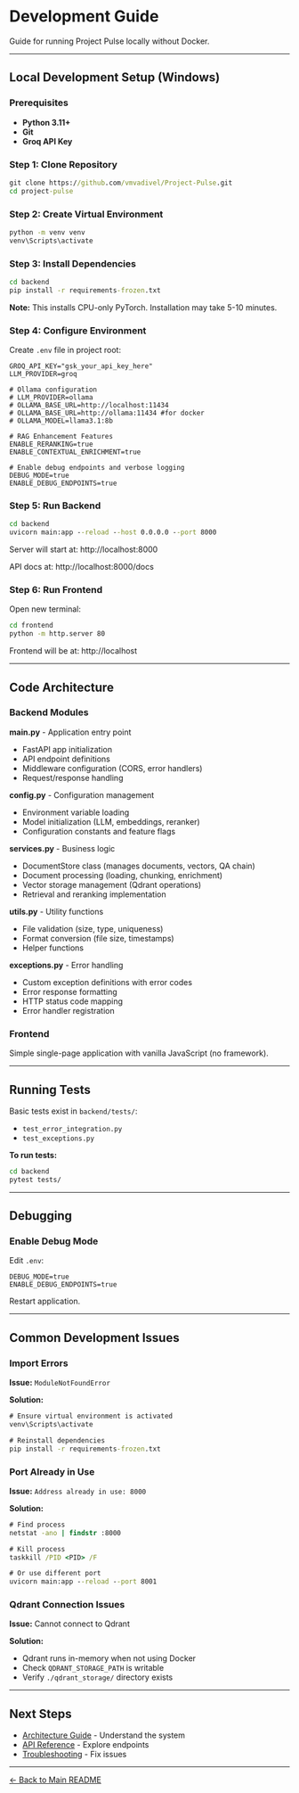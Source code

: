 # Development Guide

Guide for running Project Pulse locally without Docker.

---

## Local Development Setup (Windows)

### Prerequisites

- **Python 3.11+**
- **Git**
- **Groq API Key**

### Step 1: Clone Repository

```cmd
git clone https://github.com/vmvadivel/Project-Pulse.git
cd project-pulse
```

### Step 2: Create Virtual Environment

```cmd
python -m venv venv
venv\Scripts\activate
```

### Step 3: Install Dependencies

```cmd
cd backend
pip install -r requirements-frozen.txt
```

**Note:** This installs CPU-only PyTorch. Installation may take 5-10 minutes.

### Step 4: Configure Environment

Create `.env` file in project root:

```env
GROQ_API_KEY="gsk_your_api_key_here"
LLM_PROVIDER=groq

# Ollama configuration
# LLM_PROVIDER=ollama
# OLLAMA_BASE_URL=http://localhost:11434
# OLLAMA_BASE_URL=http://ollama:11434 #for docker
# OLLAMA_MODEL=llama3.1:8b

# RAG Enhancement Features
ENABLE_RERANKING=true
ENABLE_CONTEXTUAL_ENRICHMENT=true

# Enable debug endpoints and verbose logging
DEBUG_MODE=true
ENABLE_DEBUG_ENDPOINTS=true
```

### Step 5: Run Backend

```cmd
cd backend
uvicorn main:app --reload --host 0.0.0.0 --port 8000
```

Server will start at: http://localhost:8000

API docs at: http://localhost:8000/docs

### Step 6: Run Frontend

Open new terminal:

```cmd
cd frontend
python -m http.server 80
```

Frontend will be at: http://localhost

---

## Code Architecture

### Backend Modules

**main.py** - Application entry point
- FastAPI app initialization
- API endpoint definitions
- Middleware configuration (CORS, error handlers)
- Request/response handling

**config.py** - Configuration management
- Environment variable loading
- Model initialization (LLM, embeddings, reranker)
- Configuration constants and feature flags

**services.py** - Business logic
- DocumentStore class (manages documents, vectors, QA chain)
- Document processing (loading, chunking, enrichment)
- Vector storage management (Qdrant operations)
- Retrieval and reranking implementation

**utils.py** - Utility functions
- File validation (size, type, uniqueness)
- Format conversion (file size, timestamps)
- Helper functions

**exceptions.py** - Error handling
- Custom exception definitions with error codes
- Error response formatting
- HTTP status code mapping
- Error handler registration

### Frontend

Simple single-page application with vanilla JavaScript (no framework).

---

## Running Tests

Basic tests exist in `backend/tests/`:
- `test_error_integration.py`
- `test_exceptions.py`

**To run tests:**
```cmd
cd backend
pytest tests/
```

---

## Debugging

### Enable Debug Mode

Edit `.env`:
```env
DEBUG_MODE=true
ENABLE_DEBUG_ENDPOINTS=true
```

Restart application.

---

## Common Development Issues

### Import Errors

**Issue:** `ModuleNotFoundError`

**Solution:**
```cmd
# Ensure virtual environment is activated
venv\Scripts\activate

# Reinstall dependencies
pip install -r requirements-frozen.txt
```

### Port Already in Use

**Issue:** `Address already in use: 8000`

**Solution:**
```cmd
# Find process
netstat -ano | findstr :8000

# Kill process
taskkill /PID <PID> /F

# Or use different port
uvicorn main:app --reload --port 8001
```

### Qdrant Connection Issues

**Issue:** Cannot connect to Qdrant

**Solution:**
- Qdrant runs in-memory when not using Docker
- Check `QDRANT_STORAGE_PATH` is writable
- Verify `./qdrant_storage/` directory exists

---

## Next Steps

- [Architecture Guide](ARCHITECTURE.md) - Understand the system
- [API Reference](API.md) - Explore endpoints
- [Troubleshooting](TROUBLESHOOTING.md) - Fix issues

---

[← Back to Main README](../README.md)
